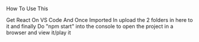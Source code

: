 How To Use This

Get React On VS Code And Once Imported In upload the 2 folders in here to it and finally Do "npm start" into the console to open the project in a browser and view it/play it
